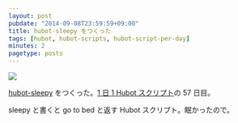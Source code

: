 ```yaml
---
layout: post
pubdate: "2014-09-08T23:59:59+09:00"
title: hubot-sleepy をつくった
tags: [hubot, hubot-scripts, hubot-script-per-day]
minutes: 2
pagetype: posts
---
```

![](http://img.f.hatena.ne.jp/images/fotolife/b/bouzuya/20140909/20140909000616.gif)

[hubot-sleepy][gh:bouzuya/hubot-sleepy] をつくった。[1 日 1 Hubot スクリプト][hubot-script-per-day]の 57 日目。

sleepy と書くと go to bed と返す Hubot スクリプト。眠かったので。

[gh:bouzuya/hubot-sleepy]: https://github.com/bouzuya/hubot-sleepy
[hubot-script-per-day]: http://blog.bouzuya.net/posts?tags=hubot-script-per-day
